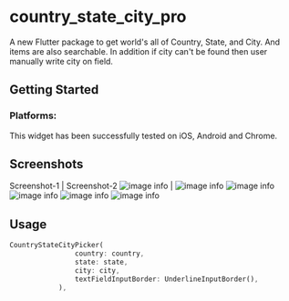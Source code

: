 # country_state_city_pro

A new Flutter package to get world's all of Country, State, and City.
And items are also searchable. In addition if city can't be found then 
user manually write city on field.

## Getting Started

### Platforms:
This widget has been successfully tested on iOS, Android and Chrome.

## Screenshots
Screenshot-1 | Screenshot-2
![image info](assets/ex_img/sc_1.png) | ![image info](assets/ex_img/sc_2.png)
![image info](assets/ex_img/sc_3.png)
![image info](assets/ex_img/sc_4.png)
![image info](assets/ex_img/sc_5.png)
![image info](assets/ex_img/sc_6.png)

## Usage
```dart
CountryStateCityPicker(
                country: country,
                state: state,
                city: city,
                textFieldInputBorder: UnderlineInputBorder(),
            ),
```


